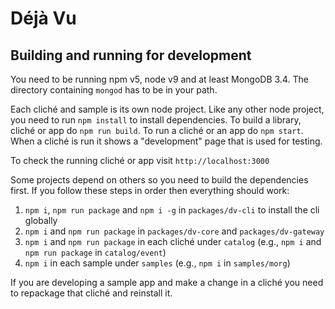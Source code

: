 Déjà Vu
=======

Building and running for development
------------------------------------

You need to be running npm v5, node v9 and at least MongoDB 3.4. The directory 
containing `mongod` has to be in your path.

Each cliché and sample is its own node project. Like any other node project, you
need to run `npm install` to install dependencies. To build a library, cliché
or app do `npm run build`. To run a cliché or an app do `npm start`. When a
cliché is run it shows a "development" page that is used for testing.

To check the running cliché or app visit `http://localhost:3000`

Some projects depend on others so you need to build the dependencies first.
If you follow these steps in order then everything should work:
  1. `npm i`, `npm run package` and `npm i -g` in `packages/dv-cli` to install
      the cli globally
  2. `npm i` and `npm run package` in `packages/dv-core` and
      `packages/dv-gateway`
  3. `npm i` and `npm run package` in each cliché under `catalog` (e.g.,
     `npm i` and `npm run package` in `catalog/event`)
  4. `npm i` in each sample under `samples` (e.g., `npm i` in `samples/morg`)

If you are developing a sample app and make a change in a cliché you need to
repackage that cliché and reinstall it.
